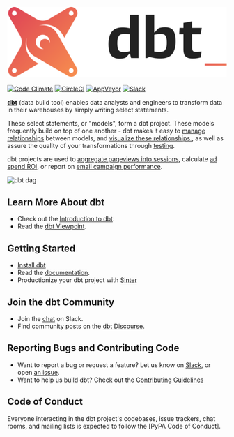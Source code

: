 ![dbt logo](/etc/dbt-horizontal.png)

[![Code Climate](https://codeclimate.com/github/fishtown-analytics/dbt/badges/gpa.svg)](https://codeclimate.com/github/fishtown-analytics/dbt)
[![CircleCI](https://circleci.com/gh/fishtown-analytics/dbt/tree/master.svg?style=svg)](https://circleci.com/gh/fishtown-analytics/dbt/tree/master)
[![AppVeyor](https://ci.appveyor.com/api/projects/status/v01rwd3q91jnwp9m/branch/development?svg=true)](https://ci.appveyor.com/project/DrewBanin/dbt/branch/development)
[![Slack](https://slack.getdbt.com/badge.svg)](https://slack.getdbt.com)

**[dbt](https://www.getdbt.com/)** (data build tool) enables data analysts and engineers to transform data in their warehouses by simply writing select statements.

These select statements, or "models", form a dbt project. These models frequently build on top of one another - dbt makes it easy to [manage relationships](https://docs.getdbt.com/reference#ref) between models, and [visualize these relationships ](https://docs.getdbt.com/docs/documentation), as well as assure the quality of your transformations through [testing](https://docs.getdbt.com/docs/testing).

dbt projects are used to [aggregate pageviews into sessions](https://github.com/fishtown-analytics/snowplow), calculate [ad spend ROI](https://github.com/fishtown-analytics/facebook-ads), or report on [email campaign performance](https://github.com/fishtown-analytics/mailchimp).


![dbt dag](/etc/dag.png?raw=true)

## Learn More About dbt
* Check out the [Introduction to dbt](https://dbt.readme.io/docs/introduction).
* Read the [dbt Viewpoint](https://dbt.readme.io/docs/viewpoint).

## Getting Started
* [Install dbt](https://docs.getdbt.com/docs/installation)
* Read the [documentation](https://docs.getdbt.com/).
* Productionize your dbt project with [Sinter](https://www.sinterdata.com)


## Join the dbt Community
- Join the [chat](http://ac-slackin.herokuapp.com/) on Slack.
- Find community posts on the [dbt Discourse](https://discourse.getdbt.com).

## Reporting Bugs and Contributing Code
* Want to report a bug or request a feature? Let us know on [Slack](http://ac-slackin.herokuapp.com/), or open [an issue](https://github.com/fishtown-analytics/dbt/issues/new).
* Want to help us build dbt? Check out the [Contributing Guidelines](/CONTRIBUTING.md)

## Code of Conduct
Everyone interacting in the dbt project's codebases, issue trackers, chat rooms, and mailing lists is expected to follow the [PyPA Code of Conduct].
